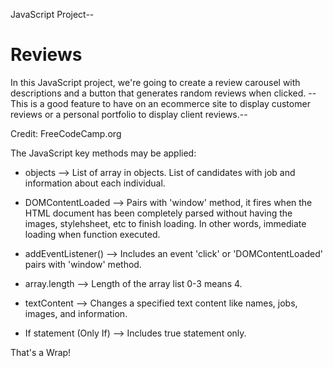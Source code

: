 JavaScript Project--
# Reviews

In this JavaScript project, we're going to create a review carousel with descriptions and a button that generates random reviews when clicked. --This is a good feature to have on an ecommerce site to display customer reviews or a personal portfolio to display client reviews.--

Credit: FreeCodeCamp.org

The JavaScript key methods may be applied:

- objects
--> List of array in objects. List of candidates with job and information about each individual.


- DOMContentLoaded
--> Pairs with 'window' method, it fires when the HTML document has been completely parsed without having the images,    stylehsheet, etc to finish loading. In other words, immediate loading when function executed.


- addEventListener()
--> Includes an event 'click' or 'DOMContentLoaded' pairs with 'window' method.


- array.length
--> Length of the array list 0-3 means 4.


- textContent
--> Changes a specified text content like names, jobs, images, and information. 


- If statement (Only If)
--> Includes true statement only. 


That's a Wrap!